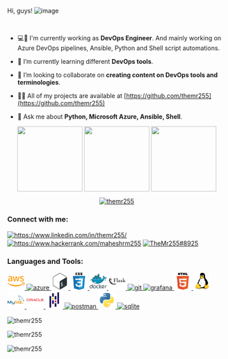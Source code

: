 
  Hi, guys! ![image](https://github.com/themr255/themr255/assets/115408179/96fe7fe5-53f6-48c8-b807-afbbb619a939)


<p>&nbsp;</p>

- 💻💼 I'm currently working as **DevOps Engineer**. And mainly working on Azure DevOps pipelines, Ansible, Python and Shell script automations.

- 🌱 I’m currently learning different **DevOps tools**.

- 👯 I’m looking to collaborate on **creating content on DevOps tools and terminologies**.

- 👨‍💻 All of my projects are available at [https://github.com/themr255](https://github.com/themr255)

- 💬 Ask me about **Python, Microsoft Azure, Ansible, Shell**.


<p align="center">
  <a href="https://www.credly.com/badges/881b16c0-8745-40c6-9727-6b48578aab59/public_url"><img align="center" src="https://github.com/themr255/master/blob/main/AZ900.png" width="150" height="150"></a>
  <a href="https://www.credly.com/badges/93cc81cd-c521-467f-8eeb-e867a1fee7b1"><img align="center" src="https://github.com/themr255/master/blob/main/AZ104.png" width="150" height="150"></a>
  <a href="[https://www.credly.com/badges/93cc81cd-c521-467f-8eeb-e867a1fee7b1](https://www.credly.com/badges/ce957436-c02b-4412-bfdc-8b517251cd81)"><img align="center" src="https://github.com/themr255/master/blob/main/AZ-400 - DevOps Engineer Expert.png" width="150" height="150"></a>
</p>

<p align="center"> <a href="https://github.com/ryo-ma/github-profile-trophy"><img src="https://github-profile-trophy.vercel.app/?username=themr255" alt="themr255" /></a> </p>

<h3 align="left">Connect with me:</h3>
<p align="left">
<a href="https://linkedin.com/in/https://www.linkedin.com/in/themr255/" target="blank"><img align="center" src="https://raw.githubusercontent.com/rahuldkjain/github-profile-readme-generator/master/src/images/icons/Social/linked-in-alt.svg" alt="https://www.linkedin.com/in/themr255/" height="30" width="40" /></a>
<a href="https://www.hackerrank.com/https://www.hackerrank.com/maheshrm255" target="blank"><img align="center" src="https://raw.githubusercontent.com/rahuldkjain/github-profile-readme-generator/master/src/images/icons/Social/hackerrank.svg" alt="https://www.hackerrank.com/maheshrm255" height="30" width="40" /></a>
<a href="https://discord.gg/TheMr255#8925" target="blank"><img align="center" src="https://raw.githubusercontent.com/rahuldkjain/github-profile-readme-generator/master/src/images/icons/Social/discord.svg" alt="TheMr255#8925" height="30" width="40" /></a>
</p>

<h3 align="left">Languages and Tools:</h3>
<p align="left"> <a href="https://aws.amazon.com" target="_blank" rel="noreferrer"> <img src="https://raw.githubusercontent.com/devicons/devicon/master/icons/amazonwebservices/amazonwebservices-plain-wordmark.svg" alt="aws" width="40" height="40"/> </a> <a href="https://azure.microsoft.com/en-in/" target="_blank" rel="noreferrer"> <img src="https://www.vectorlogo.zone/logos/microsoft_azure/microsoft_azure-icon.svg" alt="azure" width="40" height="40"/> </a> <a href="https://www.gnu.org/software/bash/" target="_blank" rel="noreferrer"> <img src="https://github.com/devicons/devicon/blob/master/icons/bash/bash-original.svg" alt="bash" width="40" height="40"/> </a> <a href="https://www.w3schools.com/css/" target="_blank" rel="noreferrer"> <img src="https://raw.githubusercontent.com/devicons/devicon/master/icons/css3/css3-original-wordmark.svg" alt="css3" width="40" height="40"/> </a> <a href="https://www.docker.com/" target="_blank" rel="noreferrer"> <img src="https://raw.githubusercontent.com/devicons/devicon/master/icons/docker/docker-original-wordmark.svg" alt="docker" width="40" height="40"/> </a> <a href="https://flask.palletsprojects.com/" target="_blank" rel="noreferrer"> <img src="https://github.com/devicons/devicon/blob/master/icons/flask/flask-original-wordmark.svg" alt="flask" width="40" height="40"/> </a> <a href="https://git-scm.com/" target="_blank" rel="noreferrer"> <img src="https://www.vectorlogo.zone/logos/git-scm/git-scm-icon.svg" alt="git" width="40" height="40"/> </a> <a href="https://grafana.com" target="_blank" rel="noreferrer"> <img src="https://www.vectorlogo.zone/logos/grafana/grafana-icon.svg" alt="grafana" width="40" height="40"/> </a> <a href="https://www.w3.org/html/" target="_blank" rel="noreferrer"> <img src="https://raw.githubusercontent.com/devicons/devicon/master/icons/html5/html5-original-wordmark.svg" alt="html5" width="40" height="40"/> </a> <a href="https://www.linux.org/" target="_blank" rel="noreferrer"> <img src="https://raw.githubusercontent.com/devicons/devicon/master/icons/linux/linux-original.svg" alt="linux" width="40" height="40"/> </a> <a href="https://www.mysql.com/" target="_blank" rel="noreferrer"> <img src="https://raw.githubusercontent.com/devicons/devicon/master/icons/mysql/mysql-original-wordmark.svg" alt="mysql" width="40" height="40"/> </a> <a href="https://www.oracle.com/" target="_blank" rel="noreferrer"> <img src="https://raw.githubusercontent.com/devicons/devicon/master/icons/oracle/oracle-original.svg" alt="oracle" width="40" height="40"/> </a> <a href="https://pandas.pydata.org/" target="_blank" rel="noreferrer"> <img src="https://raw.githubusercontent.com/devicons/devicon/2ae2a900d2f041da66e950e4d48052658d850630/icons/pandas/pandas-original.svg" alt="pandas" width="40" height="40"/> </a> <a href="https://postman.com" target="_blank" rel="noreferrer"> <img src="https://www.vectorlogo.zone/logos/getpostman/getpostman-icon.svg" alt="postman" width="40" height="40"/> </a> <a href="https://www.python.org" target="_blank" rel="noreferrer"> <img src="https://raw.githubusercontent.com/devicons/devicon/master/icons/python/python-original.svg" alt="python" width="40" height="40"/> </a> <a href="https://www.sqlite.org/" target="_blank" rel="noreferrer"> <img src="https://www.vectorlogo.zone/logos/sqlite/sqlite-icon.svg" alt="sqlite" width="40" height="40"/> </a> </p>

<p><img align="center" src="https://github-readme-stats.vercel.app/api/top-langs?username=themr255&show_icons=true&locale=en" alt="themr255" /></p>

<p><img align="center" src="https://github-readme-stats.vercel.app/api?username=themr255&show_icons=true&locale=en" alt="themr255" /> </p>

<p> <img align="center" src="https://github-readme-streak-stats.herokuapp.com/?user=themr255&" alt="themr255" /> </p>
